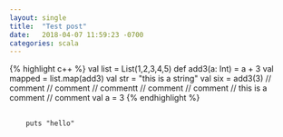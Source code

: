 ```yaml
---
layout: single
title:  "Test post"
date:   2018-04-07 11:59:23 -0700
categories: scala
---
```

{% highlight c++ %}
val list = List(1,2,3,4,5)
def add3(a: Int) = a + 3
val mapped = list.map(add3)
val str = "this is a string"
val six = add3(3)
// comment
// comment
// commentt
// comment
// comment
// this is a comment
// comment
val a = 3
{% endhighlight %}

<pre>
  <code class="ruby">
    puts "hello"
  </code>
</pre>